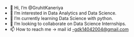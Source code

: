 - 👋 Hi, I’m @GruhitKaneriya
- 👀 I’m interested in Data Analytics and Data Science.
- 🌱 I’m currently learning Data Science with python.
- 💞️ I’m looking to collaborate on Data Science Internships.
- 📫 How to reach me -> mail id -gdk14042004@gmail.com

<!---
GruhitKaneriya/GruhitKaneriya is a ✨ special ✨ repository because its `README.md` (this file) appears on your GitHub profile.
You can click the Preview link to take a look at your changes.
--->
